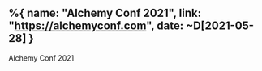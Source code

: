 %{
  name: "Alchemy Conf 2021",
  link: "https://alchemyconf.com",
  date:  ~D[2021-05-28]
}
---
Alchemy Conf 2021